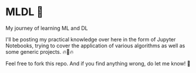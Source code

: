 # MLDL 🤖
My journey of learning ML and DL 

I'll be posting my practical knowledge over here in the form of Jupyter Notebooks, trying to cover the application of various algorithms as well as some generic projects. 🔥💯🔥

Feel free to fork this repo. And if you find anything wrong, do let me know! 🙈

